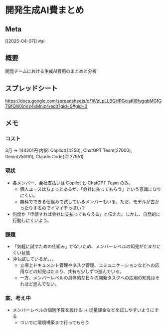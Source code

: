 # 開発生成AI費まとめ

## Meta

[[2025-04-07]]
#ai

## 概要

開発チームにおける生成AI費用のまとめと分析

## スプレッドシート

https://docs.google.com/spreadsheets/d/1iVzLpLLBQHPGciaKl8fygqbMGfG7GfQWXnVz4xMniz4/edit?gid=0#gid=0

## メモ

### コスト

3月 -> 144201円
内訳: Copilot(14250), ChatGPT Team(27000), Devin(75000), Claude Code(沖 27951)

### 現状

- 各メンバー、会社支払いは Copilot と ChatGPT Team のみ。
	- 個人ユースはちょっとあるが、「会社に払ってもらう」という意識になりにくい。
	- 無料でできる仕組みで試しているメンバーもいる。ただ、モデルが古かったりするのでイマイチっぽい？
- 何度か「申請すれば会社に支払ってもらえる」と伝えた。しかし、自発的に行動しにくいよう。

### 課題

- 「気軽に試すための仕組み」がないため、メンバーレベルの知見がたまりにくい状態
- 沖も試しているが。。。
	- 立場上ドキュメント管理やタスク管理、コミュニケーションなどへの応用などの知見はたまり、共有も少しずつ進んでいる。
	- 一方、メンバーレベルの具体的な日々の開発タスクへの応用の知見はそれほど進んでない。

### 案、考え中

- メンバーレベルの個別予算を設ける -> 従量課金などを試しやすいようにする
	- ついでに環境構築まで行ってもらう
